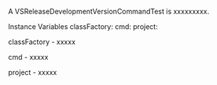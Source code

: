 A VSReleaseDevelopmentVersionCommandTest is xxxxxxxxx.Instance Variables	classFactory:		<Object>	cmd:		<Object>	project:		<Object>classFactory	- xxxxxcmd	- xxxxxproject	- xxxxx